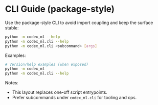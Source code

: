 # CLI Guide (package-style)

Use the package-style CLI to avoid import coupling and keep the surface stable:

```bash
python -m codex_ml --help
python -m codex_ml.cli --help
python -m codex_ml.cli <subcommand> [args]
```

Examples:
```bash
# Version/help examples (when exposed)
python -m codex_ml
python -m codex_ml.cli --help
```

Notes:
- This layout replaces one-off script entrypoints.
- Prefer subcommands under `codex_ml.cli` for tooling and ops.
